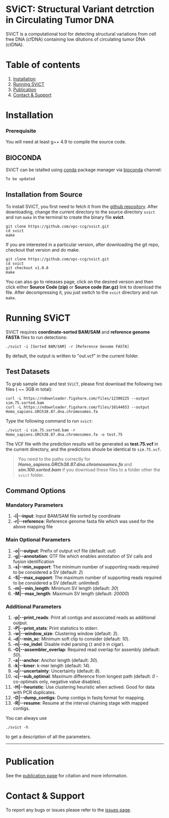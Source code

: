 **SViCT**: Structural Variant detrction in Circulating Tumor DNA
===================
SViCT is a computational tool for detecting structural variations from cell free DNA (cfDNA) containing low dilutions of circulating tumor DNA (ctDNA).

# Table of contents
1. [Installation](#installation)
2. [Running SViCT](#Running-SViCT)
3. [Publication](#publication)
4. [Contact & Support](#contact-support)

# Installation 
### Prerequisite ###
You will need at least g++ 4.9 to compile the source code.

## BIOCONDA

SViCT can be istalled using [conda](https://conda.io/) package manager via [bioconda](https://bioconda.github.io/) channel:
```
To be updated
```
## Installation from Source
To install SViCT, you first need to fetch it from the [github repository](https://github.com/vpc-ccg/svict). After downloading, change the current directory to the source directory ```svict``` and run ```make``` in the terminal to create the binary file **svict**.
```
git clone https://github.com/vpc-ccg/svict.git
cd svict
make
```

If you are interested in a particular version, after downloading the git repo, checkout that version and do make.

```
git clone https://github.com/vpc-ccg/svict.git
cd svict
git checkout v1.0.0
make
```

You can also go to releases page, click on the desired version and then click either **Source Code (zip)** or **Source code (tar.gz)** link to download the file. After decompressing it, you just switch to the ```svict``` directory and run ```make```.




# Running SViCT
SViCT requires **coordinate-sorted BAM/SAM** and **reference genome FASTA** files to run detections:

```
./svict -i [Sorted BAM/SAM] -r [Reference Genome FASTA]
```
By default, the output is written to "out.vcf" in the current folder.

## Test Datasets
To grab sample data and test ```SViCT```, please first download the following two files ( ~~ 3GB in total):
```
curl -L https://ndownloader.figshare.com/files/12380225 --output sim.75.sorted.bam
curl -L https://ndownloader.figshare.com/files/10144653 --output Homo_sapiens.GRCh38.87.dna.chromosomes.fa
```

Type the following command to run ```svict```:
```
./svict -i sim.75.sorted.bam -r Homo_sapiens.GRCh38.87.dna.chromosomes.fa -o test.75
```
The VCF file with the prediction results will be generated as **test.75.vcf** in the current directory, and the predictions shoule be identical to ```sim.75.vcf```. 

> You need to the paths correctly for ***Homo_sapiens.GRCh38.87.dna.chromosomes.fa*** and ***sim.100.sorted.bam*** if you download these files to a folder other the ```svict``` folder. 


## Command Options ## 
### Mandatory Parameters ###
1. **-i|--input**: Input BAM/SAM file sorted by coordinate
1. **-r|--reference**: Reference genome fasta file which was used for the above mapping file

### Main Optional Parameters ###
1. **-o|--output**: Prefix of output vcf file (default: *out*)
1. **-g|--annotation**: GTF file which enables annotation of SV calls and fusion identification
1. **-s|--min_support**: The minimum number of supporting reads required to be considered a SV (default: *2*)
1. **-S|--max_support**: The maximum number of supporting reads required to be considered a SV (default: unlimited)
1. **-m|--min_length**: Minimum SV length (default: *30*)
1. **-M|--max_length**: Maximum SV length (default: *20000*)

### Additional Parameters ###
1. **-p|--print_reads**: Print all contigs and associated reads as additional output.
1. **-P|--print_stats**: Print statistics to stderr.
1. **-w|--window_size**: Clustering window (default: *3*).
1. **-d|--min_sc**: Minimum soft clip to consider (default: *10*).
1. **-n|--no_indel**: Disable indel parsing (```I``` and ```D``` in cigar).
1. **-O|--assembler_overlap**: Required read overlap for assembly (default: *50*).
1. **-a|--anchor**: Anchor length (default: *30*).
1. **-k|--kmer**: k-mer length (default: *14*).
1. **-u|--uncertainty**: Uncertainty (default: *8*).
1. **-c|--sub_optimal**: Maximum difference from longest path (default: *0* - co-optimals only, negative value disables).
1. **-H|--heuristic**: Use clustering heuristic when actived. Good for data with PCR duplicates.
1. **-D|--dump_contigs**: Dump contigs in fastq format for mapping.
1. **-R|--resume**: Resume at the interval chaining stage with mapped contigs.


You can always use 
```
./svict -h
```
to get a description of all the parameters. 

---

# Publication
See the [publication page](https://github.com/vpc-ccg/svict/blob/master/PUBLICATION.md) for citation and more information.


# Contact & Support
To report any bugs or issues please refer to the [issues page](https://github.com/vpc-ccg/svict/issues).
